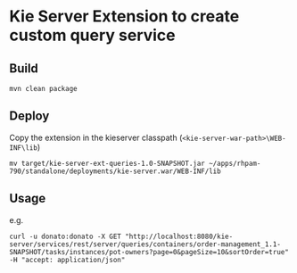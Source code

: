 # Kie Server Extension to create custom query service

## Build

	mvn clean package

## Deploy

Copy the extension in the kieserver classpath (`<kie-server-war-path>\WEB-INF\lib`)

	mv target/kie-server-ext-queries-1.0-SNAPSHOT.jar ~/apps/rhpam-790/standalone/deployments/kie-server.war/WEB-INF/lib

## Usage

e.g.

	curl -u donato:donato -X GET "http://localhost:8080/kie-server/services/rest/server/queries/containers/order-management_1.1-SNAPSHOT/tasks/instances/pot-owners?page=0&pageSize=10&sortOrder=true" -H "accept: application/json"

